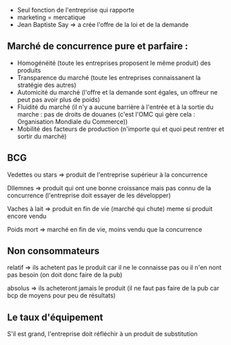 
- Seul fonction de l'entreprise qui rapporte
- marketing = mercatique
- Jean Baptiste Say => a crée l'offre de la loi et de la demande

## Marché de concurrence pure et parfaire  :
- Homogénéité (toute les entreprises proposent le même produit) des   produits
- Transparence du marché (toute les entreprises connaissanent la stratégie des autres)
- Automicité du marché (l'offre et la demande sont égales, un offreur ne peut pas avoir plus de poids)
- Fluidité du marché (il n'y a aucune barrière à l'entrée et à la sortie du marche : pas de droits de douanes (c'est l'OMC qui gère cela : Organisation Mondiale du Commerce))
- Mobilité des facteurs de production (n'importe qui et quoi peut rentrer et sortir du marché)




## BCG

Vedettes ou stars => produit de l'entreprise supérieur à la concurrence

DIlemnes => produit qui ont une bonne croissance mais pas connu de la concurrence (l'entreprise doit essayer de les développer)

Vaches à lait => produit en fin de vie (marché qui chute) meme si produit encore vendu

Poids mort => marché en fin de vie, moins vendu que la concurrence


## Non consommateurs 
relatif => ils achetent pas le produit car il ne le connaisse pas ou il n'en nont pas besoin (on doit donc faire de la pub)

absolus => ils acheteront jamais le produit (il ne faut pas faire de la pub car bcp de moyens pour peu de résultats)


## Le taux d'équipement 
S'il est grand, l'entreprise doit réfléchir à un produit de substitution

